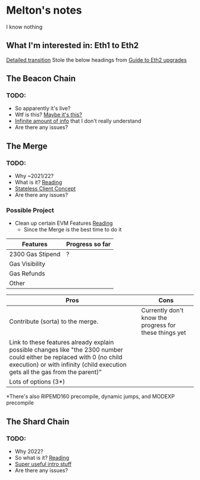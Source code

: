 # Melton's notes
I know nothing
## What I'm interested in: Eth1 to Eth2
[Detailed transition](https://ethresear.ch/t/the-eth1-eth2-transition/6265)
Stole the below headings from [Guide to Eth2 upgrades](https://ethereum.org/en/eth2)  
## The Beacon Chain
### TODO:
- So apparently it's live?
- Wtf is this? [Maybe it's this?](https://github.com/ethereum/eth2.0-specs/blob/dev/specs/phase0/beacon-chain.md)
- [Infinite amount of info](https://github.com/ethereum/eth2.0-specs#phase-0) that I don't really understand
- Are there any issues?
## The Merge
### TODO:
- Why ~2021/22?
- What is it? [Reading](https://ethereum.org/en/eth2/merge/)
- [Stateless Client Concept](https://ethresear.ch/t/the-stateless-client-concept/172)
- Are there any issues?
### Possible Project
- Clean up certain EVM Features [Reading](https://hackmd.io/@vbuterin/evm_feature_removing) 
    - Since the Merge is the best time to do it

| Features         | Progress so far |
| ---------------- | --------------- |
| 2300 Gas Stipend | ?               |     
| Gas Visibility   |                 |     
| Gas Refunds      |                 |     
| Other            |                 |     

|Pros| Cons|
|-----|-----|
|Contribute (sorta) to the merge. |Currently don't know the progress for these things yet|
|Link to these features already explain possible changes like "the 2300 number could either be replaced with 0 (no child execution) or with infinity (child execution gets all the gas from the parent)"||
|Lots of options (3*)||
*There's also RIPEMD160 precompile, dynamic jumps, and MODEXP precompile
## The Shard Chain
### TODO:
- Why 2022?
- So what is it? [Reading](https://ethereum.org/en/eth2/shard-chains/)
- [Super useful intro stuff](https://eth.wiki/sharding/Sharding-FAQs)
- Are there any issues?
